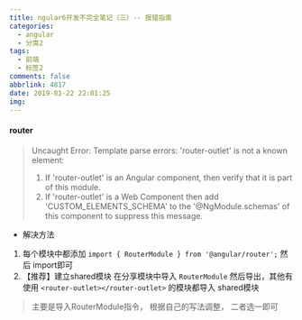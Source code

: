 ```yaml
---
title: ngular6开发不完全笔记（三）-- 报错指南
categories:
  - angular
  - 分类2
tags:
  - 前端
  - 标签2
comments: false
abbrlink: 4817
date: 2019-01-22 22:01:25
img:
---
```


#### router
> Uncaught Error: Template parse errors:
> 'router-outlet' is not a known element:
> 1. If 'router-outlet' is an Angular component, then verify that it is part of this module.
> 2. If 'router-outlet' is a Web Component then add 'CUSTOM_ELEMENTS_SCHEMA' to the '@NgModule.schemas' of this component to suppress this message.

* 解决方法
1. 每个模块中都添加 `import { RouterModule } from '@angular/router';`   然后 import即可 
2. 【推荐】建立shared模块 在分享模块中导入 `RouterModule` 然后导出，其他有使用 `<router-outlet></router-outlet>` 的模块都导入 shared模块
> 主要是导入RouterModule指令， 根据自己的写法调整， 二者选一即可